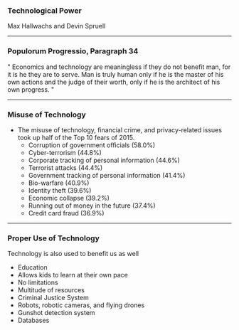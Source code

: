 ### Technological Power

Max Hallwachs and Devin Spruell

---

### Populorum Progressio, Paragraph 34
" Economics and technology are
meaningless if they do not benefit man, for it is he they are to serve. Man is truly human only if he is the
master of his own actions and the judge of their worth, only if he is the architect of his own progress. "

---

### Misuse of Technology

* The misuse of technology, financial crime, and privacy-related issues took up half of the Top 10 fears of 2015. 
  * Corruption of government officials (58.0%)
  * Cyber-terrorism (44.8%)
  * Corporate tracking of personal information (44.6%)
  * Terrorist attacks (44.4%)
  * Government tracking of personal information (41.4%)
  * Bio-warfare (40.9%)
  * Identity theft (39.6%)
  * Economic collapse (39.2%)
  * Running out of money in the future (37.4%)
  * Credit card fraud (36.9%)
  
---

### Proper Use of Technology
  
Technology is also used to benefit us as well
 * Education
  * Allows kids to learn at their own pace
  * No limitations
  * Multitude of resources
 * Criminal Justice System
  * Robots, robotic cameras, and flying drones
  * Gunshot detection system 
  * Databases

